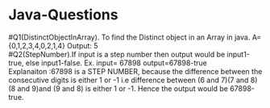 # Java-Questions
#Q1(DistinctObjectInArray). To find the Distinct object in an Array in java.
A={0,1,2,3,4,0,2,1,4}
Output: 5                                         
#Q2(StepNumber).If input is a step number then output would be input1-true, else input1-false. 
Ex. input= 67898 
     output=67898-true  												
Explanaiton :67898 is a STEP NUMBER, because the difference between the consecutive digits is either 1 or -1 i.e difference 
between (6 and 7)(7 and 8)(8 and 9)and (9 and 8) is either 1 or -1. Hence the output would be 67898-true.

